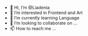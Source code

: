 - 👋 Hi, I’m @Liadenia
- 👀 I’m interested in Frontend and Art
- 🌱 I’m currently learning Language
- 💞️ I’m looking to collaborate on ...
- 📫 How to reach me ...

<!---
Liadenia/Liadenia is a ✨ special ✨ repository because its `README.md` (this file) appears on your GitHub profile.
You can click the Preview link to take a look at your changes.
--->

